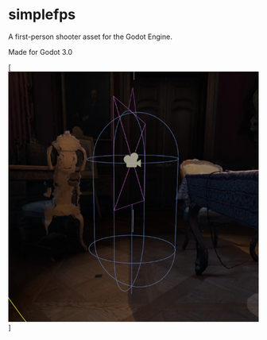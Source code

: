 # simplefps
A first-person shooter asset for the Godot Engine.

Made for Godot 3.0

[![Icon](simplefps-icon.png)]
